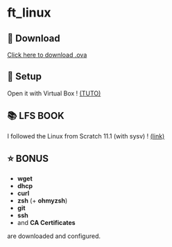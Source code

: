 # ft_linux
## 💾 Download
[Click here to download .ova](https://drive.google.com/file/d/1wPrh4ulXmIXOts-M4eFyQB2cATbVHHIj/view?usp=sharing)

## 📂 Setup
Open it with Virtual Box ! [(TUTO)](https://docs.oracle.com/cd/E26217_01/E35193/html/qs-import-vm.html)

## 📚 LFS BOOK
I followed the Linux from Scratch 11.1 (with sysv) ! [(link)](https://www.linuxfromscratch.org/lfs/view/11.1/)

## ⭐️ BONUS
- **wget**
- **dhcp**
- **curl**
- **zsh** (+ **ohmyzsh**)
- **git**
- **ssh**
- and **CA Certificates** 

are downloaded and configured.
